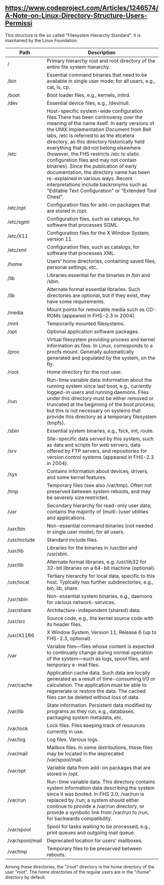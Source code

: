 ## https://www.codeproject.com/Articles/1246574/A-Note-on-Linux-Directory-Structure-Users-Permissi

This structure is the so called "Filesystem Hierarchy Standard". It is maintained by the Linux
Foundation.

| Path            | Description                                                                                                                                                                                                                                                                                                                                                                                                                                                                                                                                                                                                                     |
| --------------- | ------------------------------------------------------------------------------------------------------------------------------------------------------------------------------------------------------------------------------------------------------------------------------------------------------------------------------------------------------------------------------------------------------------------------------------------------------------------------------------------------------------------------------------------------------------------------------------------------------------------------------- |
| /               | Primary hierarchy root and root directory of the entire file system hierarchy.                                                                                                                                                                                                                                                                                                                                                                                                                                                                                                                                                  |
| /bin            | Essential command binaries that need to be available in single user mode; for all users, e.g., cat, ls, cp.                                                                                                                                                                                                                                                                                                                                                                                                                                                                                                                     |
| /boot           | Boot loader files, e.g., kernels, initrd.                                                                                                                                                                                                                                                                                                                                                                                                                                                                                                                                                                                       |
| /dev            | Essential device files, e.g., /dev/null.                                                                                                                                                                                                                                                                                                                                                                                                                                                                                                                                                                                        |
| /etc            | Host-specific system-wide configuration files.There has been controversy over the meaning of the name itself. In early versions of the UNIX Implementation Document from Bell labs, /etc is referred to as the etcetera directory, as this directory historically held everything that did not belong elsewhere (however, the FHS restricts /etc to static configuration files and may not contain binaries). Since the publication of early documentation, the directory name has been re-explained in various ways. Recent interpretations include backronyms such as "Editable Text Configuration" or "Extended Tool Chest". |
| /etc/opt        | Configuration files for add-on packages that are stored in /opt.                                                                                                                                                                                                                                                                                                                                                                                                                                                                                                                                                                |
| /etc/sgml       | Configuration files, such as catalogs, for software that processes SGML.                                                                                                                                                                                                                                                                                                                                                                                                                                                                                                                                                        |
| /etc/X11        | Configuration files for the X Window System, version 11.                                                                                                                                                                                                                                                                                                                                                                                                                                                                                                                                                                        |
| /etc/xml        | Configuration files, such as catalogs, for software that processes XML.                                                                                                                                                                                                                                                                                                                                                                                                                                                                                                                                                         |
| /home           | Users' home directories, containing saved files, personal settings, etc.                                                                                                                                                                                                                                                                                                                                                                                                                                                                                                                                                        |
| /lib            | Libraries essential for the binaries in /bin and /sbin.                                                                                                                                                                                                                                                                                                                                                                                                                                                                                                                                                                         |
| /lib<qual>      | Alternate format essential libraries. Such directories are optional, but if they exist, they have some requirements.                                                                                                                                                                                                                                                                                                                                                                                                                                                                                                            |
| /media          | Mount points for removable media such as CD-ROMs (appeared in FHS-2.3 in 2004).                                                                                                                                                                                                                                                                                                                                                                                                                                                                                                                                                 |
| /mnt            | Temporarily mounted filesystems.                                                                                                                                                                                                                                                                                                                                                                                                                                                                                                                                                                                                |
| /opt            | Optional application software packages.                                                                                                                                                                                                                                                                                                                                                                                                                                                                                                                                                                                         |
| /proc           | Virtual filesystem providing process and kernel information as files. In Linux, corresponds to a procfs mount. Generally automatically generated and populated by the system, on the fly.                                                                                                                                                                                                                                                                                                                                                                                                                                       |
| /root           | Home directory for the root user.                                                                                                                                                                                                                                                                                                                                                                                                                                                                                                                                                                                               |
| /run            | Run-time variable data: Information about the running system since last boot, e.g., currently logged-in users and running daemons. Files under this directory must be either removed or truncated at the beginning of the boot process; but this is not necessary on systems that provide this directory as a temporary filesystem (tmpfs).                                                                                                                                                                                                                                                                                     |
| /sbin           | Essential system binaries, e.g., fsck, init, route.                                                                                                                                                                                                                                                                                                                                                                                                                                                                                                                                                                             |
| /srv            | Site-specific data served by this system, such as data and scripts for web servers, data offered by FTP servers, and repositories for version control systems (appeared in FHS-2.3 in 2004).                                                                                                                                                                                                                                                                                                                                                                                                                                    |
| /sys            | Contains information about devices, drivers, and some kernel features.                                                                                                                                                                                                                                                                                                                                                                                                                                                                                                                                                          |
| /tmp            | Temporary files (see also /var/tmp). Often not preserved between system reboots, and may be severely size restricted.                                                                                                                                                                                                                                                                                                                                                                                                                                                                                                           |
| /usr            | Secondary hierarchy for read-only user data; contains the majority of (multi-)user utilities and applications.                                                                                                                                                                                                                                                                                                                                                                                                                                                                                                                  |
| /usr/bin        | Non-essential command binaries (not needed in single user mode); for all users.                                                                                                                                                                                                                                                                                                                                                                                                                                                                                                                                                 |
| /usr/include    | Standard include files.                                                                                                                                                                                                                                                                                                                                                                                                                                                                                                                                                                                                         |
| /usr/lib        | Libraries for the binaries in /usr/bin and /usr/sbin.                                                                                                                                                                                                                                                                                                                                                                                                                                                                                                                                                                           |
| /usr/lib<qual>  | Alternate format libraries, e.g. /usr/lib32 for 32-bit libraries on a 64-bit machine (optional).                                                                                                                                                                                                                                                                                                                                                                                                                                                                                                                                |
| /usr/local      | Tertiary hierarchy for local data, specific to this host. Typically has further subdirectories, e.g., bin, lib, share.                                                                                                                                                                                                                                                                                                                                                                                                                                                                                                          |
| /usr/sbin       | Non-essential system binaries, e.g., daemons for various network-services.                                                                                                                                                                                                                                                                                                                                                                                                                                                                                                                                                      |
| /usr/share      | Architecture-independent (shared) data.                                                                                                                                                                                                                                                                                                                                                                                                                                                                                                                                                                                         |
| /usr/src        | Source code, e.g., the kernel source code with its header files.                                                                                                                                                                                                                                                                                                                                                                                                                                                                                                                                                                |
| /usr/X11R6      | X Window System, Version 11, Release 6 (up to FHS-2.3, optional).                                                                                                                                                                                                                                                                                                                                                                                                                                                                                                                                                               |
| /var            | Variable files—files whose content is expected to continually change during normal operation of the system—such as logs, spool files, and temporary e-mail files.                                                                                                                                                                                                                                                                                                                                                                                                                                                               |
| /var/cache      | Application cache data. Such data are locally generated as a result of time-consuming I/O or calculation. The application must be able to regenerate or restore the data. The cached files can be deleted without loss of data.                                                                                                                                                                                                                                                                                                                                                                                                 |
| /var/lib        | State information. Persistent data modified by programs as they run, e.g., databases, packaging system metadata, etc.                                                                                                                                                                                                                                                                                                                                                                                                                                                                                                           |
| /var/lock       | Lock files. Files keeping track of resources currently in use.                                                                                                                                                                                                                                                                                                                                                                                                                                                                                                                                                                  |
| /var/log        | Log files. Various logs.                                                                                                                                                                                                                                                                                                                                                                                                                                                                                                                                                                                                        |
| /var/mail       | Mailbox files. In some distributions, these files may be located in the deprecated /var/spool/mail.                                                                                                                                                                                                                                                                                                                                                                                                                                                                                                                             |
| /var/opt        | Variable data from add-on packages that are stored in /opt.                                                                                                                                                                                                                                                                                                                                                                                                                                                                                                                                                                     |
| /var/run        | Run-time variable data. This directory contains system information data describing the system since it was booted. In FHS 3.0, /var/run is replaced by /run; a system should either continue to provide a /var/run directory, or provide a symbolic link from /var/run to /run, for backwards compatibility.                                                                                                                                                                                                                                                                                                                    |
| /var/spool      | Spool for tasks waiting to be processed, e.g., print queues and outgoing mail queue.                                                                                                                                                                                                                                                                                                                                                                                                                                                                                                                                            |
| /var/spool/mail | Deprecated location for users' mailboxes.                                                                                                                                                                                                                                                                                                                                                                                                                                                                                                                                                                                       |
| /var/tmp        | Temporary files to be preserved between reboots.                                                                                                                                                                                                                                                                                                                                                                                                                                                                                                                                                                                |

Among these directories, the "/root" directory is the home directory of the user "root". The home
directories of the regular users are in the "/home" directory by default.
